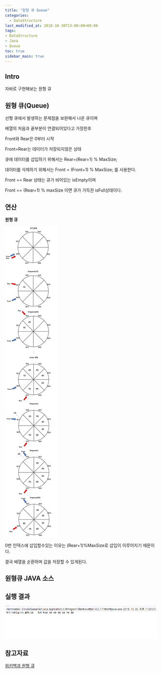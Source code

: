 ```yaml
---
title: "원형 큐 Queue"
categories: 
  - DataStructure
last_modified_at: 2018-10-30T13:00:00+09:00
tags:
- DataStructure
- Java
- Queue
toc: true
sidebar_main: true
---
```


## Intro

자바로 구현해보는 원형 큐


## 원형 큐(Queue)

선형 큐에서 발생하는 문제점을 보완해서 나온 큐이며

배열의 처음과 끝부분이 연결되어있다고 가정한후

Front와 Rear은 0부터 시작

Front=Rear는 데이터가 저장되지않은 상태

큐에 데이터를 삽입하기 위해서는 Rear=(Rear+1) % MaxSize;

데이터를 삭제하기 위해서는 Front = (Front+1) % MaxSize; 를 사용한다.

Front == Rear 상태는 큐가 비어있는 isEmpty이며 

Front == (Rear+1) % maxSize 이면 큐가 가득찬 isFull상태이다.




## 연산

**원형 큐**

![que](https://github.com/lesslate/lesslate.github.io/blob/master/assets/img/DataStructure/CircularQueue/circleQueue.png?raw=true)


0번 인덱스에 삽입할수있는 이유는 (Rear+1)%MaxSize로 삽입이 이루어지기 때문이다.

결국 배열을 순환하며 값을 저장할 수 있게된다.






## 원형큐 JAVA 소스

<script src="https://gist.github.com/lesslate/8c0f621efa8a719ec2fbf33f6514bea3.js"></script>


## 실행 결과


![result](https://github.com/lesslate/lesslate.github.io/blob/master/assets/img/DataStructure/CircularQueue/queue.png?raw=true)





## 참고자료

[위키백과 원형 큐](https://ko.wikipedia.org/wiki/%ED%81%90_(%EC%9E%90%EB%A3%8C_%EA%B5%AC%EC%A1%B0))